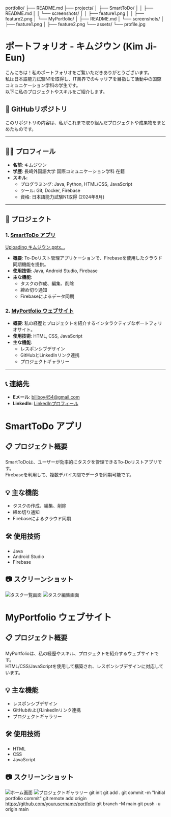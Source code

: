 portfolio/
├── README.md
├── projects/
│   ├── SmartToDo/
│   │   ├── README.md
│   │   └── screenshots/
│   │       ├── feature1.png
│   │       ├── feature2.png
│   └── MyPortfolio/
│       ├── README.md
│       └── screenshots/
│           ├── feature1.png
│           ├── feature2.png
└── assets/
    └── profile.jpg
# ポートフォリオ - キムジウン (Kim Ji-Eun)

こんにちは！私のポートフォリオをご覧いただきありがとうございます。  
私は日本語能力試験N1を取得し、IT業界でのキャリアを目指して活動中の国際コミュニケーション学科の学生です。  
以下に私のプロジェクトやスキルをご紹介します。

## 🔗 GitHubリポジトリ
このリポジトリの内容は、私がこれまで取り組んだプロジェクトや成果物をまとめたものです。

---

## 🧑‍💻 プロフィール
- **名前**: キムジウン
- **学歴**: 長崎外国語大学 国際コミュニケーション学科 在籍
- **スキル**:
  - プログラミング: Java, Python, HTML/CSS, JavaScript
  - ツール: Git, Docker, Firebase
  - 資格: 日本語能力試験N1取得 (2024年8月)

---

## 📂 プロジェクト
### 1. [SmartToDo アプリ](projects/SmartToDo/README.md)
[Uploading キムジウン.pptx…]()

- **概要**: To-Doリスト管理アプリケーションで、Firebaseを使用したクラウド同期機能を提供。
- **使用技術**: Java, Android Studio, Firebase
- **主な機能**:
  - タスクの作成、編集、削除
  - 締め切り通知
  - Firebaseによるデータ同期

### 2. [MyPortfolio ウェブサイト](projects/MyPortfolio/README.md)
- **概要**: 私の経歴とプロジェクトを紹介するインタラクティブなポートフォリオサイト。
- **使用技術**: HTML, CSS, JavaScript
- **主な機能**:
  - レスポンシブデザイン
  - GitHubとLinkedInリンク連携
  - プロジェクトギャラリー

---

## 📞 連絡先
- **Eメール**: billboy454@gmail.com
- **LinkedIn**: [LinkedInプロフィール](https://linkedin.com/in/yourusername)
# SmartToDo アプリ

## 📋 プロジェクト概要
SmartToDoは、ユーザーが効率的にタスクを管理できるTo-Doリストアプリです。  
Firebaseを利用して、複数デバイス間でデータを同期可能です。

## 💡 主な機能
- タスクの作成、編集、削除
- 締め切り通知
- Firebaseによるクラウド同期

## 🛠️ 使用技術
- Java
- Android Studio
- Firebase

## 📷 スクリーンショット
![タスク一覧画面](screenshots/feature1.png)
![タスク編集画面](screenshots/feature2.png)
# MyPortfolio ウェブサイト

## 📋 プロジェクト概要
MyPortfolioは、私の経歴やスキル、プロジェクトを紹介するウェブサイトです。  
HTML/CSS/JavaScriptを使用して構築され、レスポンシブデザインに対応しています。

## 💡 主な機能
- レスポンシブデザイン
- GitHubおよびLinkedInリンク連携
- プロジェクトギャラリー

## 🛠️ 使用技術
- HTML
- CSS
- JavaScript

## 📷 スクリーンショット
![ホーム画面](screenshots/feature1.png)
![プロジェクトギャラリー](screenshots/feature2.png)
git init
git add .
git commit -m "Initial portfolio commit"
git remote add origin https://github.com/yourusername/portfolio
git branch -M main
git push -u origin main

